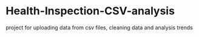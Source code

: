 # Health-Inspection-CSV-analysis
project for uploading data from csv files, cleaning data and analysis trends
